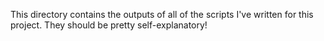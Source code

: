 This directory contains the outputs of all of the scripts I've written for this project. They should be pretty self-explanatory!